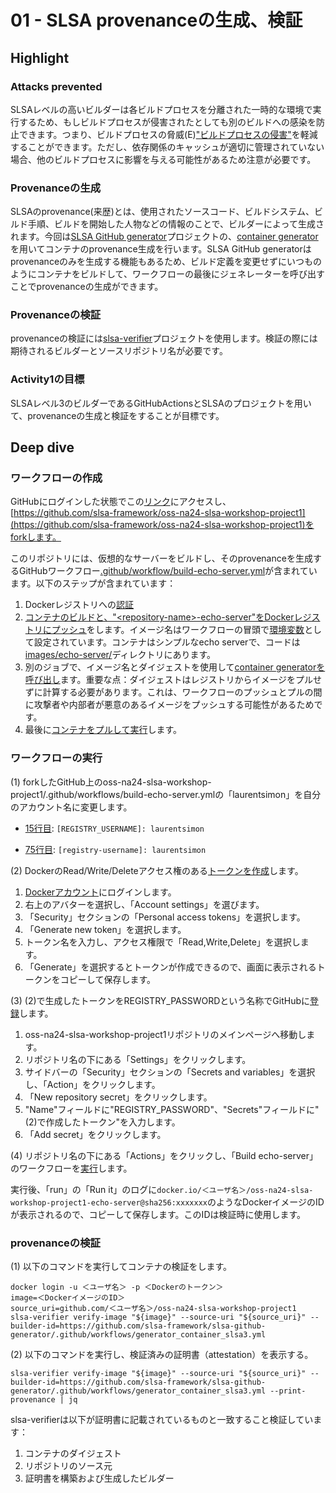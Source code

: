 # 01 - SLSA provenanceの生成、検証

## Highlight
### Attacks prevented

SLSAレベルの高いビルダーは各ビルドプロセスを分離された一時的な環境で実行するため、もしビルドプロセスが侵害されたとしても別のビルドへの感染を防止できます。つまり、ビルドプロセスの脅威(E)["ビルドプロセスの侵害"](https://slsa.dev/spec/v1.0/threats)を軽減することができます。ただし、依存関係のキャッシュが適切に管理されていない場合、他のビルドプロセスに影響を与える可能性があるため注意が必要です。

### Provenanceの生成

SLSAのprovenance(来歴)とは、使用されたソースコード、ビルドシステム、ビルド手順、ビルドを開始した人物などの情報のことで、ビルダーによって生成されます。今回は[SLSA GitHub generator](https://github.com/slsa-framework/slsa-github-generator)プロジェクトの、[container generator](https://github.com/slsa-framework/slsa-github-generator/blob/main/internal/builders/container/README.md)を用いてコンテナのprovenance生成を行います。SLSA GitHub generatorはprovenanceのみを生成する機能もあるため、ビルド定義を変更せずにいつものようにコンテナをビルドして、ワークフローの最後にジェネレーターを呼び出すことでprovenanceの生成ができます。

### Provenanceの検証

provenanceの検証には[slsa-verifier](https://github.com/slsa-framework/slsa-verifier)プロジェクトを使用します。検証の際には期待されるビルダーとソースリポジトリ名が必要です。

### Activity1の目標
SLSAレベル3のビルダーであるGitHubActionsとSLSAのプロジェクトを用いて、provenanceの生成と検証をすることが目標です。



## Deep dive
### ワークフローの作成

GitHubにログインした状態でこの[リンク](https://github.com/slsa-framework/oss-na24-slsa-workshop-project1/fork)にアクセスし、[https://github.com/slsa-framework/oss-na24-slsa-workshop-project1](https://github.com/slsa-framework/oss-na24-slsa-workshop-project1)をforkします。

このリポジトリには、仮想的なサーバーをビルドし、そのprovenanceを生成するGitHubワークフロー[.github/workflow/build-echo-server.yml](https://github.com/slsa-framework/oss-na24-slsa-workshop-project1/blob/main/.github/workflows/build-echo-server.yml)が含まれています。以下のステップが含まれています：

1. Dockerレジストリへの[認証](https://github.com/slsa-framework/oss-na24-slsa-workshop-project1/blob/main/.github/workflows/build-echo-server.yml#L33-L41)
1. [コンテナのビルドと、"\<repository-name\>-echo-server"をDockerレジストリにプッシュ](https://github.com/slsa-framework/oss-na24-slsa-workshop-project1/blob/main/.github/workflows/build-echo-server.yml#L49-L56)をします。イメージ名はワークフローの冒頭で[環境変数](https://github.com/slsa-framework/oss-na24-slsa-workshop-project1/blob/main/.github/workflows/build-echo-server.yml#L14)として設定されています。コンテナはシンプルなecho serverで、コードは[images/echo-server/](https://github.com/slsa-framework/oss-na24-slsa-workshop-project1/blob/main/images/echo-server)ディレクトリにあります。
1. 別のジョブで、イメージ名とダイジェストを使用して[container generatorを呼び出し](https://github.com/slsa-framework/oss-na24-slsa-workshop-project1/blob/main/.github/workflows/build-echo-server.yml#L64-L79)ます。重要な点：ダイジェストはレジストリからイメージをプルせずに計算する必要があります。これは、ワークフローのプッシュとプルの間に攻撃者や内部者が悪意のあるイメージをプッシュする可能性があるためです。
1. 最後に[コンテナをプルして実行](https://github.com/slsa-framework/oss-na24-slsa-workshop-project1/blob/main/.github/workflows/build-echo-server.yml#L81-L102)します。


### ワークフローの実行

(1) forkしたGitHub上のoss-na24-slsa-workshop-project1/.github/workflows/build-echo-server.ymlの「laurentsimon」を自分のアカウント名に変更します。

  - [15行目](https://github.com/slsa-framework/oss-na24-slsa-workshop-project1/blob/main/.github/workflows/build-echo-server.yml#L15): `[REGISTRY_USERNAME]: laurentsimon`
  
  - [75行目](https://github.com/slsa-framework/oss-na24-slsa-workshop-project1/blob/main/.github/workflows/build-echo-server.yml#L75): `[registry-username]: laurentsimon`

(2) DockerのRead/Write/Deleteアクセス権のある[トークンを作成](https://docs.docker.com/security/for-developers/access-tokens/#create-an-access-token)します。
1. [Dockerアカウント](https://app.docker.com/login?_gl=1*3vx1ll*_ga*Nzc0Mjk5MjM4LjE3MjIyMzkyMzM.*_ga_XJWPQMJYHQ*MTcyMjIzOTIzMi4xLjEuMTcyMjIzOTMwMC41NS4wLjA.)にログインします。
2. 右上のアバターを選択し、「Account settings」を選びます。
3. 「Security」セクションの「Personal access tokens」を選択します。
4. 「Generate new token」を選択します。
5. トークン名を入力し、アクセス権限で「Read,Write,Delete」を選択します。
6. 「Generate」を選択するとトークンが作成できるので、画面に表示されるトークンをコピーして保存します。

(3) (2)で生成したトークンをREGISTRY_PASSWORDという名称でGitHubに[登録](https://docs.github.com/en/actions/security-guides/using-secrets-in-github-actions#creating-secrets-for-a-repository)します。
1. oss-na24-slsa-workshop-project1リポジトリのメインページへ移動します。
2. リポジトリ名の下にある「Settings」をクリックします。
3. サイドバーの「Security」セクションの「Secrets and variables」を選択し、「Action」をクリックします。
4. 「New repository secret」をクリックします。
5. "Name"フィールドに"REGISTRY_PASSWORD"、"Secrets"フィールドに"(2)で作成したトークン"を入力します。
6. 「Add secret」をクリックします。

(4) リポジトリ名の下にある「Actions」をクリックし、「Build echo-server」のワークフローを[実行](https://docs.github.com/en/actions/using-workflows/manually-running-a-workflow#running-a-workflow)します。

実行後、「run」の「Run it」のログに`docker.io/＜ユーザ名＞/oss-na24-slsa-workshop-project1-echo-server@sha256:xxxxxxx`のようなDockerイメージのIDが表示されるので、コピーして保存します。このIDは検証時に使用します。


### provenanceの検証

(1) 以下のコマンドを実行してコンテナの検証をします。
```shell
docker login -u ＜ユーザ名＞ -p ＜Dockerのトークン＞
image=＜DockerイメージのID＞
source_uri=github.com/＜ユーザ名＞/oss-na24-slsa-workshop-project1
slsa-verifier verify-image "${image}" --source-uri "${source_uri}" --builder-id=https://github.com/slsa-framework/slsa-github-generator/.github/workflows/generator_container_slsa3.yml
```

(2) 以下のコマンドを実行し、検証済みの証明書（attestation）を表示する。
```shell
slsa-verifier verify-image "${image}" --source-uri "${source_uri}" --builder-id=https://github.com/slsa-framework/slsa-github-generator/.github/workflows/generator_container_slsa3.yml --print-provenance | jq
```

slsa-verifierは以下が証明書に記載されているものと一致すること検証しています：
1. コンテナのダイジェスト
2. リポジトリのソース元
3. 証明書を構築および生成したビルダー



